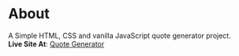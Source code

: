 # About 
A Simple HTML, CSS and vanilla JavaScript quote generator project. <br>
**Live Site At**: [Quote Generator](https://clupai8o0.github.io/quote-generator/)
